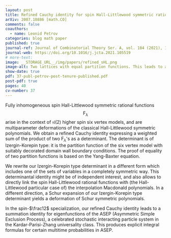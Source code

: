 ```yaml
---
layout: post
title: Refined Cauchy identity for spin Hall-Littlewood symmetric rational functions
arXiv: 2007.10886 [math.CO]
comments: false
coauthors:
  - name: Leonid Petrov
categories: blog math paper
published: true
journal-ref: Journal of Combinatorial Theory Ser. A, vol. 184 (2021), 105519
journal-web: https://doi.org/10.1016/j.jcta.2021.105519
# more-text:
image: __STORAGE_URL__/img/papers/refined_sHL.png
image-alt: Two lattices with equal partition functions. This leads to a refined Cauchy identity
show-date: true
pdf: 37-publ-petrov-post-tenure-published.pdf
post-pdf: true
pages: 40
cv-number: 37
---
```


Fully inhomogeneous spin Hall-Littlewood symmetric rational functions $$\mathsf{F}_\lambda$$ arise in the context of $\mathfrak{sl}(2)$ higher spin six vertex models, and are multiparameter deformations of the classical Hall-Littlewood symmetric polynomials. We obtain a refined Cauchy identity expressing a weighted sum of the product of two $\mathsf{F}_\lambda$'s as a determinant. The determinant is of Izergin-Korepin type: it is the partition function of the six vertex model with suitably decorated domain wall boundary conditions. The proof of equality of two partition functions is based on the Yang-Baxter equation.

We rewrite our Izergin-Korepin type determinant in a different form which includes one of the sets of variables in a completely symmetric way. This determinantal identity might be of independent interest, and also allows to directly link the spin Hall-Littlewood rational functions with (the Hall-Littlewood particular case of) the interpolation Macdonald polynomials. In a different direction, a Schur expansion of our Izergin-Korepin type determinant yields a deformation of Schur symmetric polynomials.

In the spin-$\frac12$ specialization, our refined Cauchy identity leads to a summation identity for eigenfunctions of the ASEP (Asymmetric Simple Exclusion Process), a celebrated stochastic interacting particle system in the Kardar-Parisi-Zhang universality class. This produces explicit integral formulas for certain multitime probabilities in ASEP.